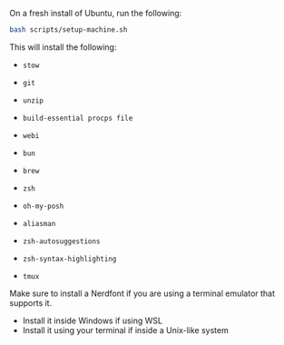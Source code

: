 On a fresh install of Ubuntu, run the following:

```bash
bash scripts/setup-machine.sh
```

This will install the following:

- `stow`
- `git`
- `unzip`
- `build-essential procps file`
- `webi`
- `bun`
- `brew`
- `zsh`
- `oh-my-posh`
- `aliasman`



- `zsh-autosuggestions`
- `zsh-syntax-highlighting`
- `tmux`

Make sure to install a Nerdfont if you are using a terminal emulator that supports it. 

- Install it inside Windows if using WSL
- Install it using your terminal if inside a Unix-like system